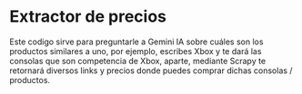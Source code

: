 # Extractor de precios
Este codigo sirve para preguntarle a Gemini IA sobre cuáles son los productos similares a uno, por ejemplo, escribes Xbox y te dará las consolas que son competencia de Xbox, aparte, mediante Scrapy te retornará diversos links y precios donde puedes comprar dichas consolas / productos.
